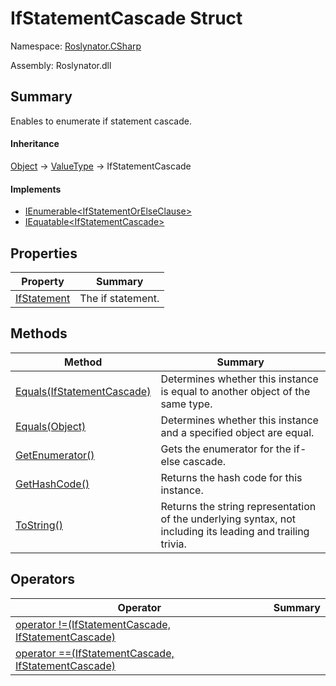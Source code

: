 # IfStatementCascade Struct

Namespace: [Roslynator.CSharp](../README.md)

Assembly: Roslynator\.dll

## Summary

Enables to enumerate if statement cascade\.

#### Inheritance

[Object](https://docs.microsoft.com/en-us/dotnet/api/system.object) &#x2192; [ValueType](https://docs.microsoft.com/en-us/dotnet/api/system.valuetype) &#x2192; IfStatementCascade

#### Implements

* [IEnumerable\<IfStatementOrElseClause>](https://docs.microsoft.com/en-us/dotnet/api/system.collections.generic.ienumerable-1)
* [IEquatable\<IfStatementCascade>](https://docs.microsoft.com/en-us/dotnet/api/system.iequatable-1)

## Properties

| Property| Summary|
| --- | --- |
| [IfStatement](IfStatement/README.md) | The if statement\. |

## Methods

| Method| Summary|
| --- | --- |
| [Equals(IfStatementCascade)](Equals/README.md) | Determines whether this instance is equal to another object of the same type\. |
| [Equals(Object)](Equals/README.md) | Determines whether this instance and a specified object are equal\. |
| [GetEnumerator()](GetEnumerator/README.md) | Gets the enumerator for the if\-else cascade\. |
| [GetHashCode()](GetHashCode/README.md) | Returns the hash code for this instance\. |
| [ToString()](ToString/README.md) | Returns the string representation of the underlying syntax, not including its leading and trailing trivia\. |

## Operators

| Operator| Summary|
| --- | --- |
| [operator !=(IfStatementCascade, IfStatementCascade)](op_Inequality/README.md) | |
| [operator ==(IfStatementCascade, IfStatementCascade)](op_Equality/README.md) | |

